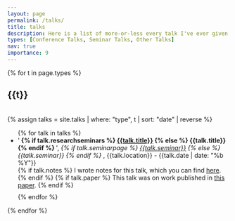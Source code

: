 ```yaml
---
layout: page
permalink: /talks/
title: talks
description: Here is a list of more-or-less every talk I've ever given.
types: [Conference Talks, Seminar Talks, Other Talks]
nav: true
importance: 9
---
```


<div class="publications">

{% for t in page.types %}
  <h2 class="year">{{t}}</h2>
  <br>
  {% assign talks = site.talks | where: "type", t | sort: "date" | reverse %}
  <ul>
  {% for talk in talks %}
    <li> 
        '<b>
            {% if talk.researchseminars %}
                <a href="{{ talk.researchseminars }}">{{talk.title}}</a>
            {% else %}
                {{talk.title}}
            {% endif %}
        </b>', 
        <i>
            {% if talk.seminarpage %}
                <a href="{{ talk.seminarpage }}">{{talk.seminar}}</a>
            {% else %}
                {{talk.seminar}}
            {% endif %}
        </i>, 
        {{talk.location}} - {{talk.date | date: "%b %Y"}}
    </li>
    {% if talk.notes %}
        I wrote notes for this talk, which you can find <a href="{{ '/assets/pdf/' | relative_url}}/{{talk.notes}}">here</a>.
    {% endif %}
    {% if talk.paper %}
        This talk was on work published in <a href="{{ talk.paper }}">this paper</a>.
    {% endif %}
    <div style="margin-bottom:10px"></div>
  {% endfor %}
  </ul>
{% endfor %}

</div>
